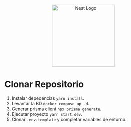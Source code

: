 <p align="center">
  <a href="http://nestjs.com/" target="blank"><img src="https://nestjs.com/img/logo-small.svg" width="200" alt="Nest Logo" /></a>
</p>

# Clonar Repositorio
1. Instalar depedencias ```yarn install```.
2. Levantar la BD ```docker compose up -d```.
3. Generar prisma client ```npx prisma generate```.
4. Ejecutar proyecto ```yarn start:dev```.
5. Clonar ```.env.template``` y completar variables de entorno.